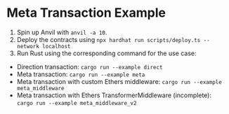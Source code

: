 # Meta Transaction Example

1. Spin up Anvil with `anvil -a 10`.
2. Deploy the contracts using `npx hardhat run scripts/deploy.ts --network localhost`
3. Run Rust using the corresponding command for the use case:
  - Direction transaction: `cargo run --example direct`
  - Meta transaction: `cargo run --example meta`
  - Meta transaction with custom Ethers middleware: `cargo run --example meta_middleware`
  - Meta transaction with Ethers TransformerMiddleware (incomplete): `cargo run --example meta_middleware_v2`
